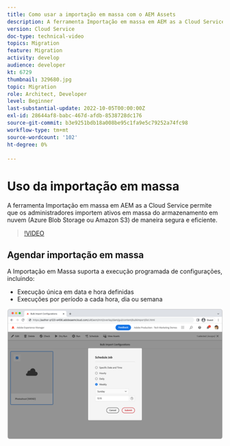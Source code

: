```yaml
---
title: Como usar a importação em massa com o AEM Assets
description: A ferramenta Importação em massa em AEM as a Cloud Service permite que os administradores importem ativos em massa do armazenamento em nuvem (Azure Blob Storage ou Amazon S3) de maneira segura e eficiente.
version: Cloud Service
doc-type: technical-video
topics: Migration
feature: Migration
activity: develop
audience: developer
kt: 6729
thumbnail: 329680.jpg
topic: Migration
role: Architect, Developer
level: Beginner
last-substantial-update: 2022-10-05T00:00:00Z
exl-id: 28644af8-babc-467d-afdb-8538728dc176
source-git-commit: b3e9251bdb18a008be95c1fa9e5c79252a74fc98
workflow-type: tm+mt
source-wordcount: '102'
ht-degree: 0%

---
```


# Uso da importação em massa

A ferramenta Importação em massa em AEM as a Cloud Service permite que os administradores importem ativos em massa do armazenamento em nuvem (Azure Blob Storage ou Amazon S3) de maneira segura e eficiente.

>[!VIDEO](https://video.tv.adobe.com/v/329680?quality=12&learn=on)

## Agendar importação em massa

A Importação em Massa suporta a execução programada de configurações, incluindo:

+ Execução única em data e hora definidas
+ Execuções por período a cada hora, dia ou semana

![Programação de importação em massa](./assets/bulk-import/schedule.png)